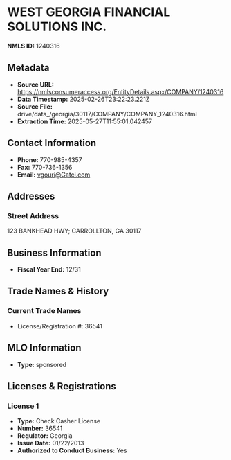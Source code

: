 # WEST GEORGIA FINANCIAL SOLUTIONS INC.

**NMLS ID:** 1240316

## Metadata
- **Source URL:** https://nmlsconsumeraccess.org/EntityDetails.aspx/COMPANY/1240316
- **Data Timestamp:** 2025-02-26T23:22:23.221Z
- **Source File:** drive/data_/georgia/30117/COMPANY/COMPANY_1240316.html
- **Extraction Time:** 2025-05-27T11:55:01.042457

## Contact Information
- **Phone:** 770-985-4357
- **Fax:** 770-736-1356
- **Email:** vgouri@Gatci.com

## Addresses
### Street Address
123 BANKHEAD HWY; CARROLLTON, GA 30117

## Business Information
- **Fiscal Year End:** 12/31

## Trade Names & History
### Current Trade Names
- License/Registration #: 36541

## MLO Information
- **Type:** sponsored

## Licenses & Registrations

### License 1
- **Type:** Check Casher License
- **Number:** 36541
- **Regulator:** Georgia
- **Issue Date:** 01/22/2013
- **Authorized to Conduct Business:** Yes
